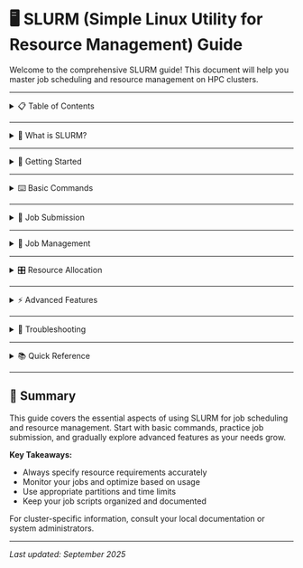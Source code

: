 # 🖥️ SLURM (Simple Linux Utility for Resource Management) Guide

Welcome to the comprehensive SLURM guide! This document will help you master job scheduling and resource management on HPC clusters.

---

<details>
<summary>📋 Table of Contents</summary>

- [What is SLURM?](#what-is-slurm)
- [Getting Started](#getting-started)
- [Basic Commands](#basic-commands)
- [Job Submission](#job-submission)
- [Job Management](#job-management)
- [Resource Allocation](#resource-allocation)
- [Advanced Features](#advanced-features)
- [Troubleshooting](#troubleshooting)

</details>

---

<details>
<summary>🤔 What is SLURM?</summary>

## What is SLURM?

SLURM is an open-source cluster management and job scheduling system for large and small Linux clusters. It provides three key functions:

1. **Resource Allocation** - Allocates exclusive/non-exclusive access to resources (compute nodes)
2. **Job Management** - Provides a framework for starting, executing, and monitoring work
3. **Queue Management** - Manages a queue of pending work

### Key Benefits
- Fault-tolerant and highly scalable
- Open source with no vendor lock-in
- Supports various interconnects and resource types
- Extensive configuration options

</details>

---

<details>
<summary>🚀 Getting Started</summary>

## Getting Started

### Prerequisites
- Access to a SLURM-enabled cluster
- Basic Linux command line knowledge
- SSH client for remote access

### First Steps
1. **Login to the cluster**
   ```bash
   ssh username@cluster.example.com
   ```

2. **Check cluster status**
   ```bash
   sinfo
   ```

3. **View your account information**
   ```bash
   sacctmgr show user $USER
   ```

### Environment Setup
- Most clusters load SLURM commands automatically
- If not available, try: `module load slurm`

</details>

---

<details>
<summary>⌨️ Basic Commands</summary>

## Basic Commands

### Cluster Information
| Command | Description | Example |
|---------|-------------|---------|
| `sinfo` | Display cluster node information | `sinfo -N` |
| `squeue` | Show job queue | `squeue -u $USER` |
| `scontrol` | Administrative tool | `scontrol show node` |
| `sacct` | Display job accounting data | `sacct -j 12345` |

### Quick Status Checks
```bash
# View all nodes
sinfo

# View only your jobs
squeue -u $USER

# View detailed node information
scontrol show nodes

# Check partition information
sinfo -s
```

### Useful Aliases
Add these to your `~/.bashrc`:
```bash
alias myq='squeue -u $USER'
alias nodes='sinfo -N'
alias partitions='sinfo -s'
```

</details>

---

<details>
<summary>📝 Job Submission</summary>

## Job Submission

### Interactive Jobs
Start an interactive session:
```bash
# Basic interactive job
srun --pty bash

# Interactive job with specific resources
srun -p compute -t 01:00:00 -c 4 --mem=8GB --pty bash

# Interactive job with GPU
srun -p gpu --gres=gpu:1 -t 02:00:00 --pty bash
```

### Batch Jobs
Submit jobs using `sbatch`:

#### Basic Job Script
```bash
#!/bin/bash
#SBATCH --job-name=my_job
#SBATCH --output=output_%j.txt
#SBATCH --error=error_%j.txt
#SBATCH --time=01:00:00
#SBATCH --ntasks=1
#SBATCH --cpus-per-task=4
#SBATCH --mem=8GB
#SBATCH --partition=compute

# Your commands here
echo "Job started at: $(date)"
echo "Running on node: $(hostname)"

# Example: Python script
python my_script.py

echo "Job finished at: $(date)"
```

#### Submit the job
```bash
sbatch job_script.sh
```

### Common SBATCH Directives
```bash
#SBATCH --job-name=my_job           # Job name
#SBATCH --output=output_%j.txt      # Output file (%j = job ID)
#SBATCH --error=error_%j.txt        # Error file
#SBATCH --time=01:30:00             # Time limit (HH:MM:SS)
#SBATCH --ntasks=1                  # Number of tasks
#SBATCH --cpus-per-task=4           # CPUs per task
#SBATCH --mem=16GB                  # Memory per node
#SBATCH --partition=compute         # Partition name
#SBATCH --nodes=2                   # Number of nodes
#SBATCH --mail-type=END,FAIL        # Email notifications
#SBATCH --mail-user=you@email.com   # Your email
```

</details>

---

<details>
<summary>🔧 Job Management</summary>

## Job Management

### Monitoring Jobs
```bash
# View all your jobs
squeue -u $USER

# View specific job details
scontrol show job 12345

# Monitor job progress
watch squeue -u $USER

# Check job history
sacct -j 12345 --format=JobID,JobName,State,ExitCode,Start,End
```

### Job Control
```bash
# Cancel a job
scancel 12345

# Cancel all your jobs
scancel -u $USER

# Cancel jobs by name
scancel --name=my_job

# Hold a job (prevent it from running)
scontrol hold 12345

# Release a held job
scontrol release 12345
```

### Job Arrays
Submit multiple similar jobs:
```bash
#!/bin/bash
#SBATCH --job-name=array_job
#SBATCH --array=1-10
#SBATCH --output=output_%A_%a.txt
#SBATCH --time=00:30:00

# Use $SLURM_ARRAY_TASK_ID in your script
echo "This is array task $SLURM_ARRAY_TASK_ID"
python process_file_${SLURM_ARRAY_TASK_ID}.py
```

</details>

---

<details>
<summary>🎛️ Resource Allocation</summary>

## Resource Allocation

### CPU Resources
```bash
# Single core job
#SBATCH --ntasks=1
#SBATCH --cpus-per-task=1

# Multi-core job (shared memory)
#SBATCH --ntasks=1
#SBATCH --cpus-per-task=16

# MPI job (distributed memory)
#SBATCH --ntasks=32
#SBATCH --ntasks-per-node=16
```

### Memory Allocation
```bash
# Memory per node
#SBATCH --mem=32GB

# Memory per CPU
#SBATCH --mem-per-cpu=4GB

# Example: 8 CPUs × 4GB = 32GB total
#SBATCH --cpus-per-task=8
#SBATCH --mem-per-cpu=4GB
```

### GPU Resources
```bash
# Request 1 GPU
#SBATCH --gres=gpu:1

# Request specific GPU type
#SBATCH --gres=gpu:tesla:2

# GPU with specific partition
#SBATCH --partition=gpu
#SBATCH --gres=gpu:v100:1
```

### Storage and I/O
```bash
# Request temporary storage
#SBATCH --tmp=100GB

# Specify working directory
#SBATCH --chdir=/path/to/workdir

# Copy files to local storage
cp $HOME/input/* $SLURM_TMPDIR/
cd $SLURM_TMPDIR
# ... run computations ...
cp results/* $HOME/output/
```

</details>

---

<details>
<summary>⚡ Advanced Features</summary>

## Advanced Features

### Job Dependencies
```bash
# Submit job that waits for another to complete
sbatch --dependency=afterok:12345 dependent_job.sh

# Multiple dependencies
sbatch --dependency=afterok:12345:12346 next_job.sh

# Chain of jobs
JOB1=$(sbatch --parsable first_job.sh)
JOB2=$(sbatch --parsable --dependency=afterok:$JOB1 second_job.sh)
sbatch --dependency=afterok:$JOB2 final_job.sh
```

### Exclusive Access
```bash
# Get exclusive access to nodes
#SBATCH --exclusive

# Exclude specific nodes
#SBATCH --exclude=node001,node002

# Request specific nodes
#SBATCH --nodelist=node010,node011
```

### Environment Modules
```bash
# In your job script
module load python/3.9
module load cuda/11.8
module load openmpi/4.1

# List available modules
module avail

# Show loaded modules
module list
```

### Container Jobs
```bash
# Singularity container
srun singularity exec container.sif python script.py

# Docker with Singularity
srun singularity exec docker://tensorflow/tensorflow:latest python script.py
```

</details>

---

<details>
<summary>🐛 Troubleshooting</summary>

## Troubleshooting

### Common Issues

#### Job Stuck in Queue
```bash
# Check why job is pending
squeue -j 12345 --start

# View detailed job information
scontrol show job 12345

# Check partition limits
scontrol show partition compute
```

#### Out of Memory Errors
```bash
# Check job memory usage
sacct -j 12345 --format=JobID,MaxRSS,MaxVMSize

# Monitor real-time usage
sstat -j 12345 --format=AveCPU,AveRSS,MaxRSS
```

#### Job Failures
```bash
# Check job exit status
sacct -j 12345 --format=JobID,State,ExitCode

# View job details
scontrol show job 12345

# Check error logs
cat error_12345.txt
```

### Performance Tips

1. **Right-size your jobs**
   - Don't request more resources than needed
   - Use `sacct` to analyze past job usage

2. **Use appropriate time limits**
   - Shorter jobs often get scheduled faster
   - Use checkpointing for long jobs

3. **Optimize I/O**
   - Use local storage (`$SLURM_TMPDIR`) for temporary files
   - Minimize small file operations

4. **Profile your code**
   ```bash
   # Time your job
   time python script.py
   
   # Use profiling tools
   srun --profile=task python script.py
   ```

### Getting Help
```bash
# SLURM documentation
man sbatch
man squeue
man scancel

# Cluster-specific help
# Check your cluster's documentation or contact support
```

</details>

---

<details>
<summary>📚 Quick Reference</summary>

## Quick Reference

### Essential Commands Cheat Sheet
| Task | Command |
|------|---------|
| Submit job | `sbatch script.sh` |
| Interactive session | `srun --pty bash` |
| Check queue | `squeue -u $USER` |
| Job details | `scontrol show job JOBID` |
| Cancel job | `scancel JOBID` |
| Node info | `sinfo -N` |
| Account info | `sacctmgr show user $USER` |
| Job history | `sacct -j JOBID` |

### Example Job Scripts

#### CPU-only Job
```bash
#!/bin/bash
#SBATCH --job-name=cpu_job
#SBATCH --time=02:00:00
#SBATCH --ntasks=1
#SBATCH --cpus-per-task=8
#SBATCH --mem=16GB
#SBATCH --output=output_%j.txt

module load python/3.9
python cpu_intensive_script.py
```

#### GPU Job
```bash
#!/bin/bash
#SBATCH --job-name=gpu_job
#SBATCH --partition=gpu
#SBATCH --gres=gpu:1
#SBATCH --time=04:00:00
#SBATCH --mem=32GB
#SBATCH --output=gpu_output_%j.txt

module load cuda/11.8
module load python/3.9
python gpu_script.py
```

#### MPI Job
```bash
#!/bin/bash
#SBATCH --job-name=mpi_job
#SBATCH --ntasks=32
#SBATCH --ntasks-per-node=16
#SBATCH --time=01:00:00
#SBATCH --output=mpi_output_%j.txt

module load openmpi/4.1
mpirun ./mpi_program
```

</details>

---

## 🎯 Summary

This guide covers the essential aspects of using SLURM for job scheduling and resource management. Start with basic commands, practice job submission, and gradually explore advanced features as your needs grow.

**Key Takeaways:**
- Always specify resource requirements accurately
- Monitor your jobs and optimize based on usage
- Use appropriate partitions and time limits
- Keep your job scripts organized and documented

For cluster-specific information, consult your local documentation or system administrators.

---

*Last updated: September 2025*